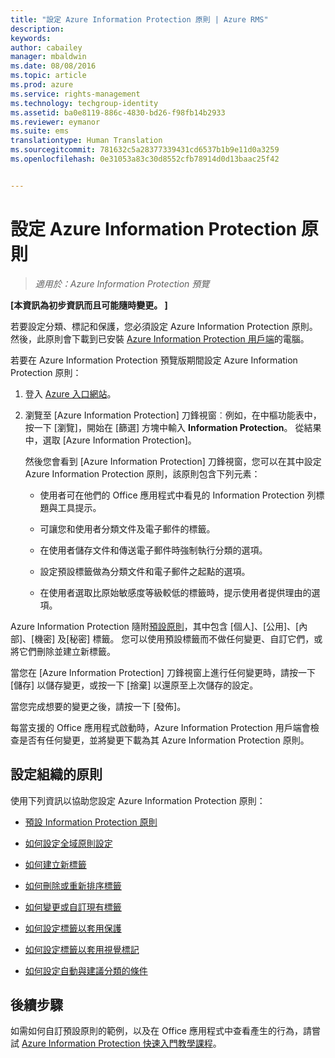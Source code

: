 ```yaml
---
title: "設定 Azure Information Protection 原則 | Azure RMS"
description: 
keywords: 
author: cabailey
manager: mbaldwin
ms.date: 08/08/2016
ms.topic: article
ms.prod: azure
ms.service: rights-management
ms.technology: techgroup-identity
ms.assetid: ba0e8119-886c-4830-bd26-f98fb14b2933
ms.reviewer: eymanor
ms.suite: ems
translationtype: Human Translation
ms.sourcegitcommit: 781632c5a28377339431cd6537b1b9e11d0a3259
ms.openlocfilehash: 0e31053a83c30d8552cfb78914d0d13baac25f42


---
```


# 設定 Azure Information Protection 原則

>*適用於：Azure Information Protection 預覽*

**[本資訊為初步資訊而且可能隨時變更。 ]**

若要設定分類、標記和保護，您必須設定 Azure Information Protection 原則。 然後，此原則會下載到已安裝 [Azure Information Protection 用戶端](https://www.microsoft.com/en-us/download/details.aspx?id=53018)的電腦。

若要在 Azure Information Protection 預覽版期間設定 Azure Information Protection 原則：

1. 登入 [Azure 入口網站](https://portal.azure.com)。

2. 瀏覽至 [Azure Information Protection] 刀鋒視窗︰例如，在中樞功能表中，按一下 [瀏覽]，開始在 [篩選] 方塊中輸入 **Information Protection**。 從結果中，選取 [Azure Information Protection]。 

    然後您會看到 [Azure Information Protection] 刀鋒視窗，您可以在其中設定 Azure Information Protection 原則，該原則包含下列元素：

    - 使用者可在他們的 Office 應用程式中看見的 Information Protection 列標題與工具提示。

    - 可讓您和使用者分類文件及電子郵件的標籤。

    - 在使用者儲存文件和傳送電子郵件時強制執行分類的選項。

    - 設定預設標籤做為分類文件和電子郵件之起點的選項。

    - 在使用者選取比原始敏感度等級較低的標籤時，提示使用者提供理由的選項。


Azure Information Protection 隨附[預設原則](configure-policy-default.md)，其中包含 [個人]、[公用]、[內部]、[機密] 及[秘密] 標籤。 您可以使用預設標籤而不做任何變更、自訂它們，或將它們刪除並建立新標籤。

當您在 [Azure Information Protection] 刀鋒視窗上進行任何變更時，請按一下 [儲存] 以儲存變更，或按一下 [捨棄] 以還原至上次儲存的設定。 

當您完成想要的變更之後，請按一下 [發佈]。 

每當支援的 Office 應用程式啟動時，Azure Information Protection 用戶端會檢查是否有任何變更，並將變更下載為其 Azure Information Protection 原則。

## 設定組織的原則

使用下列資訊以協助您設定 Azure Information Protection 原則：

- [預設 Information Protection 原則](configure-policy-default.md)

- [如何設定全域原則設定](configure-policy-settings.md)

- [如何建立新標籤](configure-policy-new-label.md)

- [如何刪除或重新排序標籤](configure-policy-delete-reorder.md)

- [如何變更或自訂現有標籤](configure-policy-change-label.md)

- [如何設定標籤以套用保護](configure-policy-protection.md)

- [如何設定標籤以套用視覺標記](configure-policy-markings.md)

- [如何設定自動與建議分類的條件](configure-policy-classification.md)

## 後續步驟

如需如何自訂預設原則的範例，以及在 Office 應用程式中查看產生的行為，請嘗試 [Azure Information Protection 快速入門教學課程](infoprotect-quick-start-tutorial.md)。




<!--HONumber=Aug16_HO2-->


